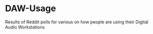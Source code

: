 # DAW-Usage
Results of Reddit polls for various on how people are using their Digital Audio Workstations
